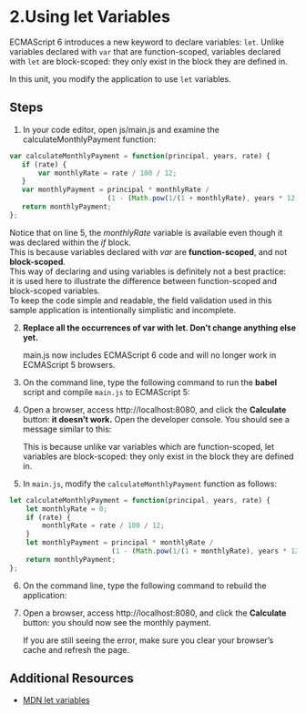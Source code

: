 #  2.Using let Variables
ECMAScript 6 introduces a new keyword to declare variables: `let`. 
Unlike variables declared with `var` that are function-scoped, variables declared with `let` are block-scoped: they only exist in the block they are defined in.

In this unit, you modify the application to use `let` variables.

## Steps
1. In your code editor, open js/main.js and examine the calculateMonthlyPayment function:
 ```js
 var calculateMonthlyPayment = function(principal, years, rate) {
    if (rate) {
        var monthlyRate = rate / 100 / 12;
    }
    var monthlyPayment = principal * monthlyRate / 
                         (1 - (Math.pow(1/(1 + monthlyRate), years * 12)));
    return monthlyPayment;
};
 ```

Notice that on line 5, the *monthlyRate* variable is available even though it was declared within the *if* block.  
   This is because variables declared with *var* are **function-scoped**, and not **block-scoped**.   
    This way of declaring and using variables is definitely not a best practice:     
        it is used here to illustrate the difference between function-scoped and block-scoped variables.     
    To keep the code simple and readable, the field validation used in this sample application is  intentionally simplistic and incomplete.  

2. **Replace all the occurrences of var with let. Don’t change anything else yet.**   

    main.js now includes ECMAScript 6 code and will no longer work in ECMAScript 5 browsers.   

3. On the command line, type the following command to run the **babel** script and compile `main.js` to ECMAScript 5: 

4. Open a browser, access http://localhost:8080, and click the **Calculate** button: **it doesn’t work.** Open the developer console. 
   You should see a message similar to this:  

    This is because unlike var variables which are function-scoped, let variables are block-scoped: they only exist in the block they are defined in.  

5. In `main.js`, modify the `calculateMonthlyPayment` function as follows:
```js
let calculateMonthlyPayment = function(principal, years, rate) {
    let monthlyRate = 0;
    if (rate) {
        monthlyRate = rate / 100 / 12;
    }
    let monthlyPayment = principal * monthlyRate / 
                         (1 - (Math.pow(1/(1 + monthlyRate), years * 12)));
    return monthlyPayment;
};
```
6. On the command line, type the following command to rebuild the application:   

7. Open a browser, access http://localhost:8080, and click the **Calculate** button: you should now see the monthly payment.   

    If you are still seeing the error, make sure you clear your browser’s cache and refresh the page.

## Additional Resources
- [MDN let variables](https://developer.mozilla.org/en-US/docs/Web/JavaScript/Reference/Statements/let)
